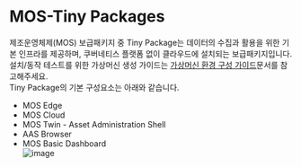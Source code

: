 # MOS-Tiny Packages  
제조운영체제(MOS) 보급패키지 중 Tiny Package는 데이터의 수집과 활용을 위한 기본 인프라를 제공하며,  쿠버네티스 플랫폼 없이 클라우드에 설치되는 보급패키지입니다.  
설치/동작 테스트를 위한 가상머신 생성 가이드는 [가상머신 환경 구성 가이드](https://github.com/auto-mos/MOS-Packages/blob/main/Tiny%20Package/VM%20%ED%99%98%EA%B2%BD%20%EA%B5%AC%EC%84%B1%20%EA%B0%80%EC%9D%B4%EB%93%9C.pdf)문서를 참고해주세요.  
Tiny Package의 기본 구성요소는 아래와 같습니다.  
- MOS Edge  
- MOS Cloud  
- MOS Twin - Asset Administration Shell  
- AAS Browser  
- MOS Basic Dashboard  
![image](https://github.com/auto-mos/MOS-Packages/assets/114371609/e9ed2d81-83a3-4e89-835d-53a027e43662)

